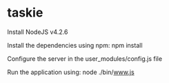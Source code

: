 # taskie

Install NodeJS v4.2.6

Install the dependencies using npm:
npm install

Configure the server in the user_modules/config.js file

Run the application using:
node ./bin/www.js
